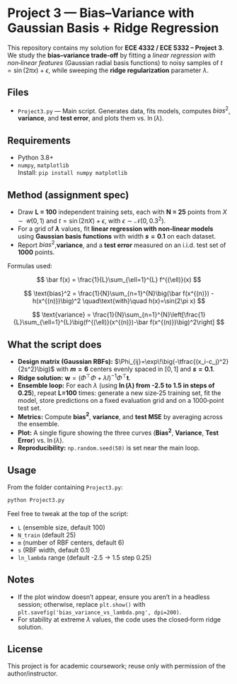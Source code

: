 # Project 3 — Bias–Variance with Gaussian Basis + Ridge Regression

This repository contains my solution for **ECE 4332 / ECE 5332 – Project 3**.  
We study the **bias–variance trade‑off** by fitting a *linear regression with non‑linear features*
(Gaussian radial basis functions) to noisy samples of $t=\sin(2\pi x)+\epsilon$, while sweeping the
**ridge regularization** parameter $\lambda$.

## Files
- `Project3.py` — Main script. Generates data, fits models, computes   $bias^2$, **variance**, and **test error**, and plots them vs. $\ln(\lambda)$.


## Requirements
- Python 3.8+
- `numpy`, `matplotlib`  
Install: `pip install numpy matplotlib`

## Method (assignment spec)
- Draw **L = 100** independent training sets, each with **N = 25** points from $X\sim\mathcal{U}(0,1)$ and $t=\sin(2\pi X)+\epsilon$, with $\epsilon\sim\mathcal{N}(0,0.3^2)$.  
- For a grid of **$\lambda$** values, fit **linear regression with non‑linear models** using **Gaussian basis functions** with width **$s=0.1$** on each dataset.  
- Report $bias^2$,**variance**, and a **test error** measured on an i.i.d. test set of **1000** points.  

Formulas used:

$$
\bar f(x) = \frac{1}{L}\sum_{\ell=1}^{L} f^{(\ell)}(x)
$$

$$
\text{bias}^2 = \frac{1}{N}\sum_{n=1}^{N}\big(\bar f(x^{(n)}) - h(x^{(n)})\big)^2
\quad\text{with}\quad h(x)=\sin(2\pi x)
$$

$$
\text{variance} = \frac{1}{N}\sum_{n=1}^{N}\left[\frac{1}{L}\sum_{\ell=1}^{L}\big(f^{(\ell)}(x^{(n)})-\bar f(x^{(n)})\big)^2\right]
$$

## What the script does
- **Design matrix (Gaussian RBFs):** $\Phi_{ij}=\exp\!\big(-\tfrac{(x_i-c_j)^2}{2s^2}\big)$ with **$m=6$** centers evenly spaced in $[0,1]$ and **$s=0.1$**.  
- **Ridge solution:** $\mathbf {w} = (\Phi^\top\Phi + \lambda I)^{-1}\Phi^\top \mathbf t$.
- **Ensemble loop:** For each $\lambda$ (using **$\ln(\lambda)$ from -2.5 to 1.5 in steps of 0.25**), repeat **L=100** times:
  generate a new size‑25 training set, fit the model, store predictions on a fixed evaluation grid and on a 1000‑point test set.
- **Metrics:** Compute **bias$^2$**, **variance**, and **test MSE** by averaging across the ensemble.
- **Plot:** A single figure showing the three curves (**Bias$^2$**, **Variance**, **Test Error**) vs. $\ln(\lambda)$.  
- **Reproducibility:** `np.random.seed(50)` is set near the main loop.

## Usage
From the folder containing `Project3.py`:
```bash
python Project3.py
```
Feel free to tweak at the top of the script:
- `L` (ensemble size, default 100)
- `N_train` (default 25)
- `m` (number of RBF centers, default 6)
- `s` (RBF width, default 0.1)
- `ln_lambda` range (default -2.5 → 1.5 step 0.25)

## Notes
- If the plot window doesn’t appear, ensure you aren’t in a headless session; otherwise, replace `plt.show()` with `plt.savefig('bias_variance_vs_lambda.png', dpi=200)`.
- For stability at extreme $\lambda$ values, the code uses the closed‑form ridge solution.

## License
This project is for academic coursework; reuse only with permission of the author/instructor.
